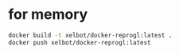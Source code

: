 for memory
==========

```bash
docker build -t xelbot/docker-reprogl:latest .
docker push xelbot/docker-reprogl:latest
```
